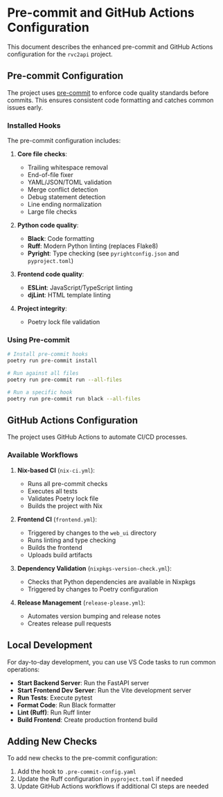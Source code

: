 # Pre-commit and GitHub Actions Configuration

This document describes the enhanced pre-commit and GitHub Actions configuration for the `rvc2api` project.

## Pre-commit Configuration

The project uses [pre-commit](https://pre-commit.com/) to enforce code quality standards before commits. This ensures consistent code formatting and catches common issues early.

### Installed Hooks

The pre-commit configuration includes:

1. **Core file checks**:

   - Trailing whitespace removal
   - End-of-file fixer
   - YAML/JSON/TOML validation
   - Merge conflict detection
   - Debug statement detection
   - Line ending normalization
   - Large file checks

2. **Python code quality**:

   - **Black**: Code formatting
   - **Ruff**: Modern Python linting (replaces Flake8)
   - **Pyright**: Type checking (see `pyrightconfig.json` and `pyproject.toml`)

3. **Frontend code quality**:

   - **ESLint**: JavaScript/TypeScript linting
   - **djLint**: HTML template linting

4. **Project integrity**:
   - Poetry lock file validation

### Using Pre-commit

```bash
# Install pre-commit hooks
poetry run pre-commit install

# Run against all files
poetry run pre-commit run --all-files

# Run a specific hook
poetry run pre-commit run black --all-files
```

## GitHub Actions Configuration

The project uses GitHub Actions to automate CI/CD processes.

### Available Workflows

1. **Nix-based CI** (`nix-ci.yml`):

   - Runs all pre-commit checks
   - Executes all tests
   - Validates Poetry lock file
   - Builds the project with Nix

2. **Frontend CI** (`frontend.yml`):

   - Triggered by changes to the `web_ui` directory
   - Runs linting and type checking
   - Builds the frontend
   - Uploads build artifacts

3. **Dependency Validation** (`nixpkgs-version-check.yml`):

   - Checks that Python dependencies are available in Nixpkgs
   - Triggered by changes to Poetry configuration

4. **Release Management** (`release-please.yml`):
   - Automates version bumping and release notes
   - Creates release pull requests

## Local Development

For day-to-day development, you can use VS Code tasks to run common operations:

- **Start Backend Server**: Run the FastAPI server
- **Start Frontend Dev Server**: Run the Vite development server
- **Run Tests**: Execute pytest
- **Format Code**: Run Black formatter
- **Lint (Ruff)**: Run Ruff linter
- **Build Frontend**: Create production frontend build

## Adding New Checks

To add new checks to the pre-commit configuration:

1. Add the hook to `.pre-commit-config.yaml`
2. Update the Ruff configuration in `pyproject.toml` if needed
3. Update GitHub Actions workflows if additional CI steps are needed
